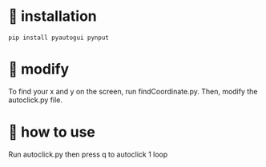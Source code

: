 # 📝 installation
```
pip install pyautogui pynput
```
# 🔧 modify
To find your x and y on the screen, run findCoordinate.py. Then, modify the autoclick.py file.
# 🧐 how to use 
Run autoclick.py then press q to autoclick 1 loop
